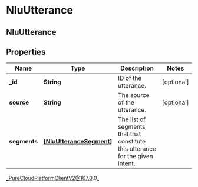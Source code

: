 # NluUtterance

## NluUtterance

## Properties

|Name | Type | Description | Notes|
|------------ | ------------- | ------------- | -------------|
| **_id** | **String** | ID of the utterance. | [optional] |
| **source** | **String** | The source of the utterance. | [optional] |
| **segments** | [**[NluUtteranceSegment]**]([NluUtteranceSegment]) | The list of segments that that constitute this utterance for the given intent. | |



_PureCloudPlatformClientV2@167.0.0_
